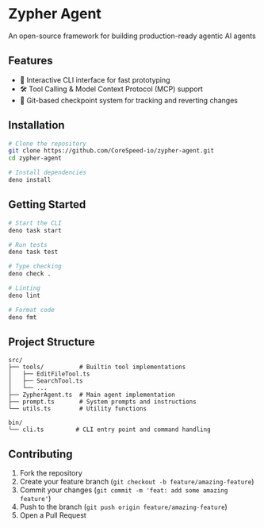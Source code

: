 # Zypher Agent

An open-source framework for building production-ready agentic AI agents

## Features

- 🤖 Interactive CLI interface for fast prototyping
- 🛠️ Tool Calling & Model Context Protocol (MCP) support
- 📝 Git-based checkpoint system for tracking and reverting changes

## Installation

```bash
# Clone the repository
git clone https://github.com/CoreSpeed-io/zypher-agent.git
cd zypher-agent

# Install dependencies
deno install
```

## Getting Started

```bash
# Start the CLI
deno task start

# Run tests
deno task test

# Type checking
deno check .

# Linting
deno lint

# Format code
deno fmt
```

## Project Structure

```
src/
├── tools/          # Builtin tool implementations
│   ├── EditFileTool.ts
│   ├── SearchTool.ts
│   └── ...
├── ZypherAgent.ts  # Main agent implementation
├── prompt.ts       # System prompts and instructions
└── utils.ts        # Utility functions

bin/
└── cli.ts         # CLI entry point and command handling
```

## Contributing

1. Fork the repository
2. Create your feature branch (`git checkout -b feature/amazing-feature`)
3. Commit your changes (`git commit -m 'feat: add some amazing feature'`)
4. Push to the branch (`git push origin feature/amazing-feature`)
5. Open a Pull Request
